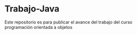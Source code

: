 Trabajo-Java
============

Este repositorio es para publicar el avance del trabajo del curso programación orientada a objetos